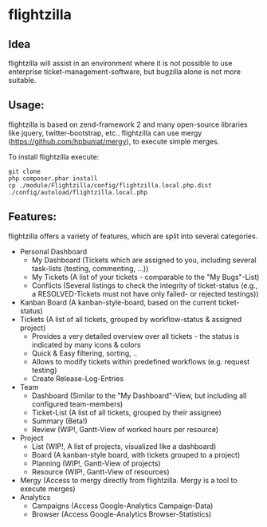 flightzilla
=====

Idea
-----

flightzilla will assist in an environment where it is not possible to use enterprise ticket-management-software, but bugzilla alone is not more suitable.

Usage:
-----

flightzilla is based on zend-framework 2 and many open-source libraries like jquery, twitter-bootstrap, etc.. flightzilla can use mergy (https://github.com/hpbuniat/mergy), to execute simple merges.

To install flightzilla execute:

    git clone
    php composer.phar install
    cp ./module/Flightzilla/config/flightzilla.local.php.dist ./config/autoload/flightzilla.local.php

Features:
-----

flightzilla offers a variety of features, which are split into several categories.

- Personal Dashboard
    - My Dashboard (Tickets which are assigned to you, including several task-lists (testing, commenting, ...))
    - My Tickets (A list of your tickets - comparable to the "My Bugs"-List)
    - Conflicts (Several listings to check the integrity of ticket-status (e.g., a RESOLVED-Tickets must not have only failed- or rejected testings))
- Kanban Board (A kanban-style-board, based on the current ticket-status)
- Tickets (A list of all tickets, grouped by workflow-status & assigned project)
    - Provides a very detailed overview over all tickets - the status is indicated by many icons & colors
    - Quick & Easy filtering, sorting, ..
    - Allows to modify tickets within predefined workflows (e.g. request testing)
    - Create Release-Log-Entries
- Team
    - Dashboard (Similar to the "My Dashboard"-View, but including all configured team-members)
    - Ticket-List (A list of all tickets, grouped by their assignee)
    - Summary (Beta!)
    - Review (WIP!, Gantt-View of worked hours per resource)
- Project
    - List (WIP!, A list of projects, visualized like a dashboard)
    - Board (A kanban-style board, with tickets grouped to a project)
    - Planning (WIP!, Gantt-View of projects)
    - Resource (WIP!, Gantt-View of resources)
- Mergy (Access to mergy directly from flightzilla. Mergy is a tool to execute merges)
- Analytics
    - Campaigns (Access Google-Analytics Campaign-Data)
    - Browser (Access Google-Analytics Browser-Statistics)
